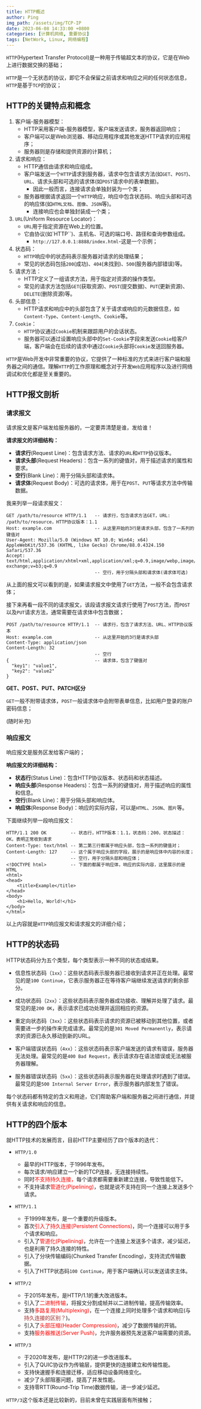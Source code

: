 ```yaml
---
title: HTTP概述
author: Ping
img_path: /assets/img/TCP-IP
date: 2023-06-08 14:33:00 +0800
categories: [计算机网络, 重要协议]
tags: [NetWork, Linux, 网络编程]
---
```


`HTTP`(Hypertext Transfer Protocol)是一种用于传输超文本的协议，它是在Web上进行数据交换的基础；

`HTTP`是一个无状态的协议，即它不会保留之前请求和响应之间的任何状态信息，`HTTP`是基于`TCP`的协议；

## HTTP的关键特点和概念

1. 客户端-服务器模型：
   - HTTP采用客户端-服务器模型，客户端发送请求，服务器返回响应；
   - 客户端可以是Web浏览器、移动应用程序或其他发送HTTP请求的应用程序；
   - 服务器则是存储和提供资源的计算机；
2. 请求和响应：
   - HTTP通信由请求和响应组成。
   - 客户端发送一个`HTTP`请求到服务器，请求中包含请求方法(如`GET`、`POST`)、`URL`、请求头部和可选的请求体(如`POST`请求中的表单数据)。
     - 因此一般而言，连接请求会单独封装为一个类；
   - 服务器根据请求返回一个`HTTP`响应，响应中包含状态码、响应头部和可选的响应体(如`HTML文档`、`图像`、`JSON`等)。
     - 连接响应也会单独封装成一个类；
3. `URL`(Uniform Resource Locator)：
   - `URL`用于指定资源在Web上的位置。
   - 它由协议(如`HTTP``)、主机名、可选的端口号、路径和查询参数组成。
     - `http://127.0.0.1:8888/index.html`-这是一个示例；
4. 状态码：
   - `HTTP`响应中的状态码表示服务器对请求的处理结果；
   - 常见的状态码包括`200`(成功)、`404`(未找到)、`500`(服务器内部错误)等。
5. 请求方法：
   - HTTP定义了一组请求方法，用于指定对资源的操作类型。
   - 常见的请求方法包括`GET`(获取资源)、`POST`(提交数据)、`PUT`(更新资源)、`DELETE`(删除资源)等。
6. 头部信息：
   - HTTP请求和响应中的头部包含了关于请求或响应的元数据信息，如`Content-Type`、`Content-Length`、`Cookie`等。
7. `Cookie`：
   - `HTTP`协议通过`Cookie`机制来跟踪用户的会话状态。
   - 服务器可以通过设置响应头部中的`Set-Cookie`字段来发送`Cookie`给客户端，客户端会在后续的请求中通过`Cookie`头部将`Cookie`发送回服务器。

`HTTP`是Web开发中非常重要的协议，它提供了一种标准的方式来进行客户端和服务器之间的通信。理解`HTTP`的工作原理和概念对于开发`Web`应用程序以及进行网络调试和优化都是至关重要的。

## HTTP报文剖析

### 请求报文

请求报文是客户端发给服务器的，一定要弄清楚是谁，发给谁！

**请求报文的详细结构：**

- **请求行**(Request Line)：包含请求方法、请求的`URL`和`HTTP`协议版本。
- **请求头部**(Request Headers)：包含一系列的键值对，用于描述请求的属性和要求。
- **空行**(Blank Line)：用于分隔头部和请求体。
- **请求体**(Request Body)：可选的请求体，用于在`POST`、`PUT`等请求方法中传输数据。

我来列举一段请求报文：

```
GET /path/to/resource HTTP/1.1   -- 请求行，包含请求方法GET，URL: /path/to/resource，HTTP协议版本：1.1
Host: example.com                -- 从这里开始的3行是请求头部，包含了一系列的键值对
User-Agent: Mozilla/5.0 (Windows NT 10.0; Win64; x64) AppleWebKit/537.36 (KHTML, like Gecko) Chrome/88.0.4324.150 Safari/537.36
Accept: text/html,application/xhtml+xml,application/xml;q=0.9,image/webp,image/apng,*/*;q=0.8,application/signed-exchange;v=b3;q=0.9
                                 -- 空行，用于分隔头部和请求体(请求体可选)
```

从上面的报文可以看到的是，如果请求报文中使用了`GET`方法，一般不会包含请求体；


接下来再看一段不同的请求报文，该段请求报文请求行使用了`POST`方法，而`POST`以及`PUT`请求方法，通常需要在请求体中包含数据；

```
POST /path/to/resource HTTP/1.1  -- 请求行，包含了请求方法、URL、HTTP协议版本
Host: example.com                -- 从这里开始的3行是请求头部
Content-Type: application/json
Content-Length: 32
                                 -- 空行
{                                -- 请求体，包含了键值对
  "key1": "value1",
  "key2": "value2"
}
```

**GET、POST、PUT、PATCH区分**

`GET`一般不附带请求体，`POST`一般请求体中会附带表单信息，比如用户登录的账户密码信息；

(随时补充)

### 响应报文

响应报文是服务区发给客户端的；

**响应报文的详细结构：**

- **状态行**(Status Line)：包含HTTP协议版本、状态码和状态描述。
- **响应头部**(Response Headers)：包含一系列的键值对，用于描述响应的属性和信息。
- **空行**(Blank Line)：用于分隔头部和响应体。
- **响应体**(Response Body)：响应的实际内容，可以是`HTML`、`JSON`、`图片`等。

下面继续列举一段响应报文：

```
HTTP/1.1 200 OK         -- 状态行，HTTP版本：1.1，状态码：200，状态描述：OK，表明正常收到请求
Content-Type: text/html	-- 第二第三行都属于响应头部，包含一系列的键值对；
Content-Length: 127     -- 这个属于响应头部的字段，展示的是响应体中内容的长度；
                        -- 空行，用于分隔头部和响应体；
<!DOCTYPE html>         -- 下面的都属于响应体，响应的实际内容，这里展示的是HTML
<html>
<head>
    <title>Example</title>
</head>
<body>
    <h1>Hello, World!</h1>
</body>
</html>
```

以上内容就是`HTTP`响应报文和请求报文的详细介绍；

## HTTP的状态码

HTTP状态码分为五个类型，每个类型表示一种不同的状态或结果。

- 信息性状态码（`1xx`）：这些状态码表示服务器已接收到请求并正在处理。最常见的是`100 Continue`，它表示服务器正在等待客户端继续发送请求的剩余部分。

- 成功状态码（`2xx`）：这些状态码表示服务器成功接收、理解并处理了请求。最常见的是`200 OK`，表示请求已成功处理并返回相应的资源。

- 重定向状态码（`3xx`）：这些状态码表示请求的资源已被移动到其他位置，或者需要进一步的操作来完成请求。最常见的是`301 Moved Permanently`，表示请求的资源已永久移动到新的URL。

- 客户端错误状态码（`4xx`）：这些状态码表示客户端发送的请求有错误，服务器无法处理。最常见的是`400 Bad Request`，表示请求存在语法错误或无法被服务器理解。

- 服务器错误状态码（`5xx`）：这些状态码表示服务器在处理请求时遇到了错误。最常见的是`500 Internal Server Error`，表示服务器内部发生了错误。

每个状态码都有特定的含义和用途，它们帮助客户端和服务器之间进行通信，并提供有关请求和响应的信息。


## HTTP的四个版本

就HTTP技术的发展而言，目前HTTP主要经历了四个版本的迭代：

- `HTTP/1.0`

   - 最早的HTTP版本，于1996年发布。
   - 每次请求/响应建立一个新的TCP连接，无连接持续性。
   - 同时<font color = red>不支持持久连接，</font>每个请求都需要重新建立连接，导致性能低下。
   - 不支持请求<font color=red>管道化(Pipelining)</font>，也就是说不支持在同一个连接上发送多个请求。

- `HTTP/1.1`

   - 于1999年发布，是一个重要的升级版本。
   - 首次<font color = red>引入了持久连接(Persistent Connections)</font>，同一个连接可以用于多个请求和响应。
   - 引入了<font color=red>管道化(Pipelining)</font>，允许在一个连接上发送多个请求，减少延迟，也是利用了持久连接的特性。
   - 引入了分块传输编码(Chunked Transfer Encoding)，支持流式传输数据。
   - 引入了HTTP状态码`100 Continue`，用于客户端确认可以发送请求主体。

- `HTTP/2`

   - 于2015年发布，是HTTP/1.1的重大改进版本。
   - 引入了<font color=red>二进制传输</font>，将报文分割成帧并以二进制传输，提高传输效率。
   - 支持<font color=red>多路复用(Multiplexing)</font>，在一个连接上同时处理多个请求和响应(与<font color=brown>持久连接的区别？</font>)。
   - 引入了<font color=red>头部压缩(Header Compression)</font>，减少了数据传输的开销。
   - 支持<font color=red>服务器推送(Server Push)</font>，允许服务器预先发送客户端需要的资源。

- `HTTP/3`

   - 于2020年发布，是HTTP/2的进一步改进版本。
   - 引入了QUIC协议作为传输层，提供更快的连接建立和传输性能。
   - 支持快速握手和连接迁移，适应移动设备网络变化。
   - 减少了头部阻塞问题，提高了并发性能。
   - 支持零RTT(Round-Trip Time)数据传输，进一步减少延迟。

`HTTP/3`这个版本还是比较新的，目前未曾在实践层面有所接触；